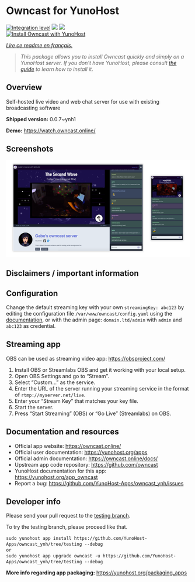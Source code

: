 <!--
N.B.: This README was automatically generated by https://github.com/YunoHost/apps/tree/master/tools/README-generator
It shall NOT be edited by hand.
-->

# Owncast for YunoHost

[![Integration level](https://dash.yunohost.org/integration/owncast.svg)](https://dash.yunohost.org/appci/app/owncast) ![](https://ci-apps.yunohost.org/ci/badges/owncast.status.svg) ![](https://ci-apps.yunohost.org/ci/badges/owncast.maintain.svg)  
[![Install Owncast with YunoHost](https://install-app.yunohost.org/install-with-yunohost.svg)](https://install-app.yunohost.org/?app=owncast)

*[Lire ce readme en français.](./README_fr.md)*

> *This package allows you to install Owncast quickly and simply on a YunoHost server.
If you don't have YunoHost, please consult [the guide](https://yunohost.org/#/install) to learn how to install it.*

## Overview

Self-hosted live video and web chat server for use with existing broadcasting software

**Shipped version:** 0.0.7~ynh1

**Demo:** https://watch.owncast.online/

## Screenshots

![](./doc/screenshots/owncast-screenshot.png)

## Disclaimers / important information

## Configuration

Change the default streaming key with your own `streamingKey: abc123` by editing the configuration file `/var/www/owncast/config.yaml` using the [documentation](https://owncast.online/docs/), or with the admin page: `domain.ltd/admin` with `admin` and `abc123` as credential.

## Streaming app

OBS can be used as streaming video app: https://obsproject.com/

1. Install OBS or Streamlabs OBS and get it working with your local setup.
1. Open OBS Settings and go to “Stream”.
1. Select “Custom…” as the service.
1. Enter the URL of the server running your streaming service in the format of `rtmp://myserver.net/live`.
1. Enter your “Stream Key” that matches your key file.
1. Start the server.
1. Press “Start Streaming” (OBS) or “Go Live” (Streamlabs) on OBS.
## Documentation and resources

* Official app website: https://owncast.online/
* Official user documentation: https://yunohost.org/apps
* Official admin documentation: https://owncast.online/docs/
* Upstream app code repository: https://github.com/owncast
* YunoHost documentation for this app: https://yunohost.org/app_owncast
* Report a bug: https://github.com/YunoHost-Apps/owncast_ynh/issues

## Developer info

Please send your pull request to the [testing branch](https://github.com/YunoHost-Apps/owncast_ynh/tree/testing).

To try the testing branch, please proceed like that.
```
sudo yunohost app install https://github.com/YunoHost-Apps/owncast_ynh/tree/testing --debug
or
sudo yunohost app upgrade owncast -u https://github.com/YunoHost-Apps/owncast_ynh/tree/testing --debug
```

**More info regarding app packaging:** https://yunohost.org/packaging_apps